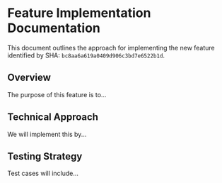 # Feature Implementation Documentation

This document outlines the approach for implementing the new feature identified by SHA: `bc8aa6a619a0409d906c3bd7e6522b1d`.

## Overview
The purpose of this feature is to...

## Technical Approach
We will implement this by...

## Testing Strategy
Test cases will include...